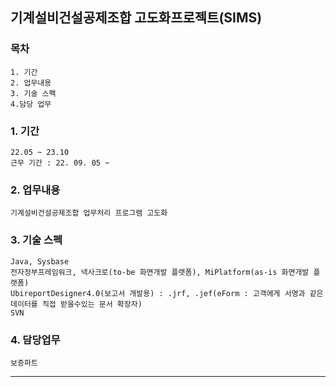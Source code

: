 ## 기계설비건설공제조합 고도화프로젝트(SIMS)

### 목차
    1. 기간
    2. 업무내용
    3. 기술 스펙
    4.담당 업무

### 1. 기간
    22.05 ~ 23.10
    근무 기간 : 22. 09. 05 ~ 

### 2. 업무내용
    기계설비건설공제조합 업무처리 프로그램 고도화

### 3. 기술 스펙
    Java, Sysbase
    전자정부프레임워크, 넥사크로(to-be 화면개발 플랫폼), MiPlatform(as-is 화면개발 플랫폼)
    UbireportDesigner4.0(보고서 개발용) : .jrf, .jef(eForm : 고객에게 서명과 같은 데이터를 직접 받을수있는 문서 확장자)
    SVN

### 4. 담당업무
    보증파트

---
